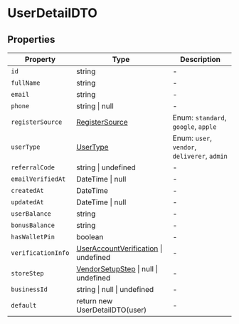 # UserDetailDTO

## Properties

| Property | Type | Description |
|----------|------|-------------|
| `id` | string | - |
| `fullName` | string | - |
| `email` | string | - |
| `phone` | string \| null | - |
| `registerSource` | [RegisterSource](../enums/RegisterSource.md) | Enum: `standard`, `google`, `apple` |
| `userType` | [UserType](../enums/UserType.md) | Enum: `user`, `vendor`, `deliverer`, `admin` |
| `referralCode` | string \| undefined | - |
| `emailVerifiedAt` | DateTime \| null | - |
| `createdAt` | DateTime | - |
| `updatedAt` | DateTime \| null | - |
| `userBalance` | string | - |
| `bonusBalance` | string | - |
| `hasWalletPin` | boolean | - |
| `verificationInfo` | [UserAccountVerification](../interfaces/UserAccountVerification.md) \| undefined | - |
| `storeStep` | [VendorSetupStep](../enums/VendorSetupStep.md) \| null \| undefined | - |
| `businessId` | string \| null \| undefined | - |
| `default` | return new UserDetailDTO(user) | - |
